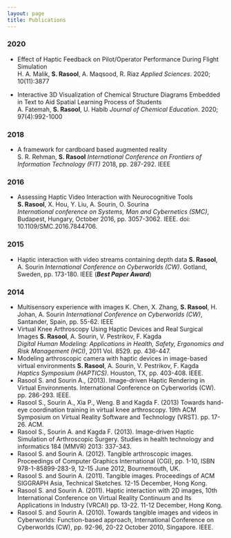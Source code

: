 ```yaml
---
layout: page
title: Publications
---
```


### 2020
* Effect of Haptic Feedback on Pilot/Operator Performance During Flight Simulation  
H. A. Malik, **S. Rasool**, A. Maqsood, R. Riaz
_Applied Sciences_. 2020; 10(11):3877 

* Interactive 3D Visualization of Chemical Structure Diagrams Embedded in Text to Aid Spatial Learning Process of Students  
A. Fatemah, **S. Rasool**, U. Habib
_Journal of Chemical Education_. 2020; 97(4):992-1000

### 2018
* A framework for cardboard based augmented reality  
S. R. Rehman, **S. Rasool**
_International Conference on Frontiers of Information Technology (FIT)_ 2018, pp. 287-292. IEEE

### 2016
* Assessing Haptic Video Interaction with Neurocognitive Tools  
**S. Rasool**, X. Hou, Y. Liu, A. Sourin, O. Sourina  
_International conference on Systems, Man and Cybernetics (SMC)_, Budapest, Hungary, October 2016, pp. 3057-3062. IEEE. doi: 10.1109/SMC.2016.7844706.

### 2015  
* Haptic interaction with video streams containing depth data
**S. Rasool**, A. Sourin
_International Conference on Cyberworlds (CW)_. Gotland, Sweden, pp. 173-180. IEEE (**_Best Paper Award_**)

### 2014  
* Multisensory experience with images
K. Chen, X. Zhang, **S. Rasool**, H. Johan, A. Sourin
_International Conference on Cyberworlds (CW)_, Santander, Spain, pp. 55-62. IEEE  
* Virtual Knee Arthroscopy Using Haptic Devices and Real Surgical Images
**S. Rasool**, A. Sourin, V. Pestrikov, F. Kagda  
_Digital Human Modeling: Applications in Health, Safety, Ergonomics and Risk Management (HCI)_, 2011 Vol. 8529. pp. 436-447. 
* Modeling arthroscopic camera with haptic devices in image-based virtual environments
**S. Rasool**, A. Sourin, V. Pestrikov, F. Kagda  
_Haptics Symposium (HAPTICS)_. Houston, TX, pp. 403-408. IEEE.
*	Rasool S. and Sourin A., (2013). Image-driven Haptic Rendering in Virtual Environments. International Conference on Cyberworlds (CW). pp. 286-293. IEEE. 
*	Rasool S., Sourin A., Xia P., Weng. B and Kagda F. (2013) Towards hand-eye coordination training in virtual knee arthroscopy. 19th ACM Symposium on Virtual Reality Software and Technology (VRST). pp. 17-26. ACM. 
*	Rasool S., Sourin A. and Kagda F. (2013). Image-driven Haptic Simulation of Arthroscopic Surgery. Studies in health technology and informatics 184 (MMVR) 2013: 337-343. 
*	Rasool S. and Sourin A. (2012). Tangible arthroscopic images. Proceedings of Computer Graphics International (CGI), pp. 1-10, ISBN 978-1-85899-283-9, 12-15 June 2012, Bournemouth, UK. 
*	Rasool S. and Sourin A. (2011). Tangible images. Proceedings of ACM SIGGRAPH Asia, Technical Sketches. 12-15 December, Hong Kong. 
*	Rasool S. and Sourin A. (2011). Haptic interaction with 2D images, 10th International Conference on Virtual Reality Continuum and Its Applications in Industry (VRCAI) pp. 13-22. 11-12 December, Hong Kong. 
*	Rasool S. and Sourin A. (2010). Towards tangible images and videos in Cyberworlds: Function-based approach, International Conference on Cyberworlds (CW), pp. 92-96, 20-22 October 2010, Singapore. IEEE.
